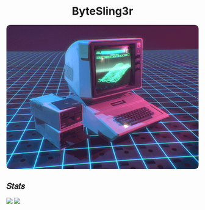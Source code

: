 <div align="center">
  <h1>ByteSling3r</h1>
  <img src="./images/pc.gif" alt="pc animated" style="border-radius: 10px">
</div>
<div>
  <h2>𝑆𝑡𝑎𝑡𝑠</h2>
  <img height="170em" src="https://github-readme-stats.vercel.app/api?username=ByteSling3r&show_icons=true&hide=contribs,prs&cache_seconds=86400&theme=synthwave">
  <img height="170em" src="https://github-readme-stats.vercel.app/api/top-langs/?username=ByteSling3r&theme=tokyonight">
</div>
